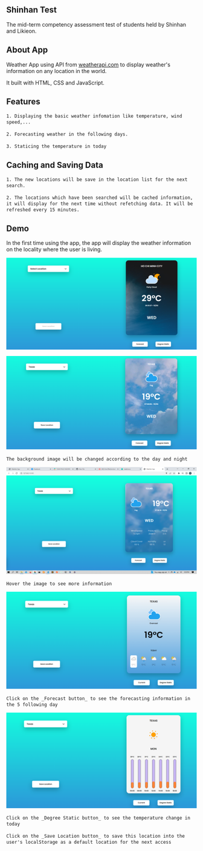 
## Shinhan Test
The mid-term competency assessment test of students held by Shinhan and Likieon.

## About App
Weather App using API from [weatherapi.com](https://www.weatherapi.com/) to display weather's information on any location in the world.

It built with HTML, CSS and JavaScript.

## Features

    1. Displaying the basic weather infomation like temperature, wind speed,...

    2. Forecasting weather in the following days.

    3. Staticing the temperature in today 

## Caching and Saving Data
    
    1. The new locations will be save in the location list for the next search.

    2. The locations which have been searched will be cached information, it will display for the next time without refetching data. It will be refreshed every 15 minutes.     
## Demo
In the first time using the app, the app will display the weather information on the locality where the user is living.

![alt text](https://github.com/huynhduytins/Shinhan-test/blob/main/screenShots/1.PNG?raw=true)

![alt text](https://github.com/huynhduytins/Shinhan-test/blob/main/screenShots/2.PNG?raw=true)

    The background image will be changed according to the day and night

![alt text](https://github.com/huynhduytins/Shinhan-test/blob/main/screenShots/3.PNG?raw=true)

    Hover the image to see more information

![alt text](https://github.com/huynhduytins/Shinhan-test/blob/main/screenShots/4.PNG?raw=true)

    Click on the _Forecast button_ to see the forecasting information in the 5 following day

![alt text](https://github.com/huynhduytins/Shinhan-test/blob/main/screenShots/5.PNG?raw=true)

    Click on the _Degree Static button_ to see the temperature change in today

    Click on the _Save Location button_ to save this location into the user's localStorage as a default location for the next access
